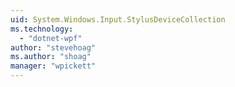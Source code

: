 ```yaml
---
uid: System.Windows.Input.StylusDeviceCollection
ms.technology: 
  - "dotnet-wpf"
author: "stevehoag"
ms.author: "shoag"
manager: "wpickett"
---
```

